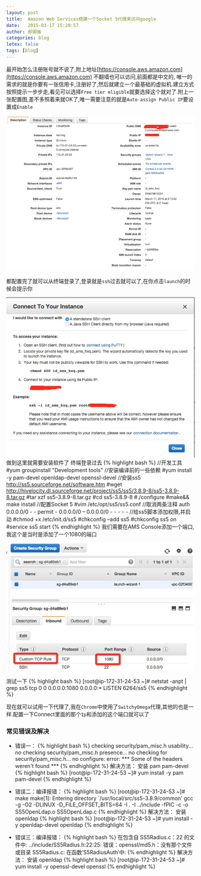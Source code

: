 ```yaml
---
layout: post
title:  Amazon Web Services‏搭建一个Socket 5代理来访问google
date:   2015-03-17 15:20:57
author: 郝锡强
categories: blog
letex: false
tags: [blog]
---
```

最开始怎么注册账号就不说了,附上地址[https://console.aws.amazon.com](https://console.aws.amazon.com)
不翻墙也可以访问,前面都是中文的, 唯一的需求的就是你要有一张信用卡,注册好了,然后就建立一个最基础的虚拟机.建立方式按照提示一步步走,看见可以选择`Free tier eligible`就要选择这个就对了.附上一张配置图,差不多照着来就OK了,唯一需要注意的就是`Auto-assign Public IP`要设置成`Enable` 

<!-- more -->
![配置图](/source/images/blog/ams02.png)

都配置完了就可以从终端登录了,登录就是`ssh`过去就可以了,在你点击`launch`的时候会提示你

![Connect](/source/images/blog/ams01.png)
做到这里就需要安装软件了
终端登录过去
{% highlight bash %}
//开发工具
#yum groupinstall "Development tools"
//安装编译前的一些依赖
#yum install -y pam-devel openldap-devel openssl-devel
//安装ss5 http://ss5.sourceforge.net/software.htm
#wget http://hivelocity.dl.sourceforge.net/project/ss5/ss5/3.8.9-8/ss5-3.8.9-8.tar.gz
#tar xzf ss5-3.8.9-8.tar.gz
#cd ss5-3.8.9-8
#./configure
#make&& make install
//配置Socket 5
#vim /etc/opt/ss5/ss5.conf
//取消两条注释
auth 0.0.0.0/0  -  -
permit - 0.0.0.0/0 – 0.0.0.0/0  -  -  -  -  -
//给ss5脚本添加权限,并启动
#chmod +x /etc/init.d/ss5
#chkconfig –add ss5
#chkconfig ss5 on
#service ss5 start
{% endhighlight %}
我们需要在AMS Console添加一个端口,我这个是当时是添加了一个1080的端口

![SecurityGroups](/source/images/blog/ams03.png)

测试一下
{% highlight bash %}
[root@ip-172-31-24-53 ~]# netstat  -anpt | grep ss5
tcp        0      0 0.0.0.0:1080                0.0.0.0:*                   LISTEN      6264/ss5
{% endhighlight %}

现在就可以试用一下代理了,我在`Chrome`中使用了`SwitchyOmega`代理,其他的也是一样.配置一下Connect里面的那个`Ip`和添加的这个端口就可以了

### 常见错误及解决

* 错误一：
	{% highlight bash %}
	checking security/pam_misc.h usability... no
	checking security/pam_misc.h presence... no
	checking for security/pam_misc.h... no
	configure: error: *** Some of the headers weren't found ***
	{% endhighlight %}
	解决方法：
	安装 pam pam-devel
	{% highlight bash %}
	[root@ip-172-31-24-53 ~]# yum install -y pam pam-devel
	{% endhighlight %}

* 错误二：编译报错：
 	{% highlight bash %}
	[root@ip-172-31-24-53 ~]# make
	make[1]: Entering directory `/usr/local/src/ss5-3.8.9/common'
	gcc -g -O2 -DLINUX -D_FILE_OFFSET_BITS=64 -I . -I ../include   -fPIC   -c -o SS5OpenLdap.o SS5OpenLdap.c
	{% endhighlight %}
	解决方法：
	安装 openldap	
	{% highlight bash %}
	[root@ip-172-31-24-53 ~]# yum install -y openldap-devel  openldap
	{% endhighlight %}

* 错误三：编译报错：
  	{% highlight bash %}
	在包含自 SS5Radius.c：22 的文件中:
	../include/SS5Radius.h:22:25: 错误：openssl/md5.h：没有那个文件或目录
	SS5Radius.c: 在函数‘S5RadiusAuth’中:
	{% endhighlight %}
	解决方法：
	安装 openldap	
	{% highlight bash %}
	[root@ip-172-31-24-53 ~]# yum install -y openssl-devel  openssl
	{% endhighlight %}


      